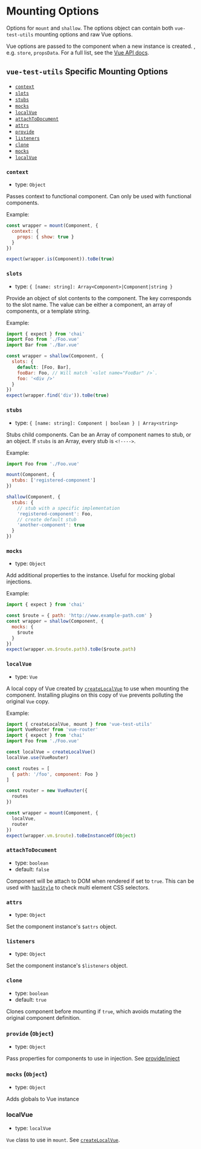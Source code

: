 # Mounting Options

Options for `mount` and `shallow`. The options object can contain both `vue-test-utils` mounting options and raw Vue options.

Vue options are passed to the component when a new instance is created. , e.g. `store`, `propsData`. For a full list, see the [Vue API docs](https://vuejs.org/v2/api/).

## `vue-test-utils` Specific Mounting Options

- [`context`](#context)
- [`slots`](#slots)
- [`stubs`](#stubs)
- [`mocks`](#mocks)
- [`localVue`](#localvue)
- [`attachToDocument`](#attachtodocument)
- [`attrs`](#attrs)
- [`provide`](#provide)
- [`listeners`](#listeners)
- [`clone`](#clone)
- [`mocks`](#mocks)
- [`localVue`](#localVue)

### `context`

- type: `Object`

Passes context to functional component. Can only be used with functional components.

Example:

```js
const wrapper = mount(Component, {
  context: {
    props: { show: true }
  }
})

expect(wrapper.is(Component)).toBe(true)
```

### `slots`

- type: `{ [name: string]: Array<Component>|Component|string }`

Provide an object of slot contents to the component. The key corresponds to the slot name. The value can be either a component, an array of components, or a template string.

Example:

```js
import { expect } from 'chai'
import Foo from './Foo.vue'
import Bar from './Bar.vue'

const wrapper = shallow(Component, {
  slots: {
    default: [Foo, Bar],
    fooBar: Foo, // Will match `<slot name="FooBar" />`.
    foo: '<div />'
  }
})
expect(wrapper.find('div')).toBe(true)
```

### `stubs`

- type: `{ [name: string]: Component | boolean } | Array<string>`

Stubs child components. Can be an Array of component names to stub, or an object. If `stubs` is an Array, every stub is `<!---->`.

Example:

```js
import Foo from './Foo.vue'

mount(Component, {
  stubs: ['registered-component']
})

shallow(Component, {
  stubs: {
    // stub with a specific implementation
    'registered-component': Foo,
    // create default stub
    'another-component': true
  }
})
```

### `mocks`

- type: `Object`

Add additional properties to the instance. Useful for mocking global injections.

Example:

```js
import { expect } from 'chai'

const $route = { path: 'http://www.example-path.com' }
const wrapper = shallow(Component, {
  mocks: {
    $route
  }
})
expect(wrapper.vm.$route.path).toBe($route.path)
```

### `localVue`

- type: `Vue`

A local copy of Vue created by [`createLocalVue`](./createLocalVue.md) to use when mounting the component. Installing plugins on this copy of `Vue` prevents polluting the original `Vue` copy.

Example:

```js
import { createLocalVue, mount } from 'vue-test-utils'
import VueRouter from 'vue-router'
import { expect } from 'chai'
import Foo from './Foo.vue'

const localVue = createLocalVue()
localVue.use(VueRouter)

const routes = [
  { path: '/foo', component: Foo }
]

const router = new VueRouter({
  routes
})

const wrapper = mount(Component, {
  localVue,
  router
})
expect(wrapper.vm.$route).toBeInstanceOf(Object)
```

### `attachToDocument`

- type: `boolean`
- default: `false`

Component will be attach to DOM when rendered if set to `true`. This can be used with [`hasStyle`](wrapper/hasStyle.md) to check multi element CSS selectors.

### `attrs`

- type: `Object`

Set the component instance's `$attrs` object.

### `listeners`

- type: `Object`

Set the component instance's `$listeners` object.

### `clone`

- type: `boolean`
- default: `true`

Clones component before mounting if `true`, which avoids mutating the original component definition.

### `provide` (`Object`)

- type: `Object`

Pass properties for components to use in injection. See [provide/inject](https://vuejs.org/v2/api/#provide-inject)

### `mocks` (`Object`)

- type: `Object`

Adds globals to Vue instance

### localVue

- type: `localVue`

`Vue` class to use in `mount`. See [`createLocalVue`](createLocalVue.md).
